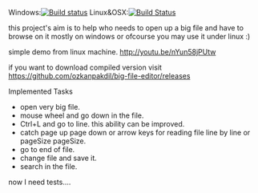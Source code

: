 Windows:[![Build status](https://ci.appveyor.com/api/projects/status/je31oh7roigybhsx?svg=true)](https://ci.appveyor.com/project/ozkanpakdil/big-file-editor)
Linux&OSX:[![Build Status](https://travis-ci.org/ozkanpakdil/big-file-editor.svg?branch=master)](https://travis-ci.org/ozkanpakdil/big-file-editor)

this project's aim is to help who needs to open up a big file and 
have to browse on it mostly on windows or ofcourse you may use it under linux :)

simple demo from linux machine.
http://youtu.be/nYun58jPUtw

if you want to download compiled version visit 
https://github.com/ozkanpakdil/big-file-editor/releases

Implemented Tasks

- open very big file.
- mouse wheel and go down in the file.
- Ctrl+L and go to line. this ability can be improved.
- catch page up page down or arrow keys for reading file line by line or pageSize pageSize.
- go to end of file.
- change file and save it.
- search in the file.

now I need tests....
